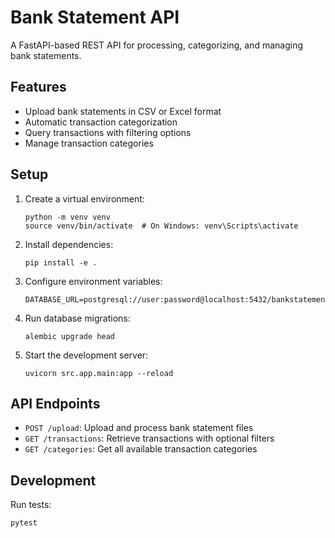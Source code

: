 # Bank Statement API

A FastAPI-based REST API for processing, categorizing, and managing bank statements.

## Features

- Upload bank statements in CSV or Excel format
- Automatic transaction categorization
- Query transactions with filtering options
- Manage transaction categories

## Setup

1. Create a virtual environment:
   ```
   python -m venv venv
   source venv/bin/activate  # On Windows: venv\Scripts\activate
   ```

2. Install dependencies:
   ```
   pip install -e .
   ```

3. Configure environment variables:
   ```
   DATABASE_URL=postgresql://user:password@localhost:5432/bankstatements
   ```

4. Run database migrations:
   ```
   alembic upgrade head
   ```

5. Start the development server:
   ```
   uvicorn src.app.main:app --reload
   ```

## API Endpoints

- `POST /upload`: Upload and process bank statement files
- `GET /transactions`: Retrieve transactions with optional filters
- `GET /categories`: Get all available transaction categories

## Development

Run tests:
```
pytest
```
